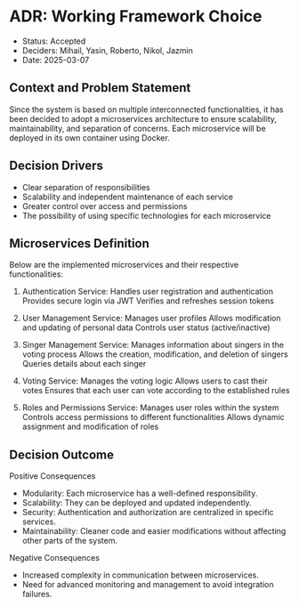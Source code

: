 # ADR: Working Framework Choice

- Status: Accepted
- Deciders: Mihail, Yasin, Roberto, Nikol, Jazmin
- Date: 2025-03-07

## Context and Problem Statement

Since the system is based on multiple interconnected functionalities, it has been decided to adopt a microservices architecture to ensure scalability, maintainability, and separation of concerns. Each microservice will be deployed in its own container using Docker.

## Decision Drivers

- Clear separation of responsibilities
- Scalability and independent maintenance of each service
- Greater control over access and permissions
- The possibility of using specific technologies for each microservice

## Microservices Definition

Below are the implemented microservices and their respective functionalities:

1. Authentication Service:
   Handles user registration and authentication
   Provides secure login via JWT
   Verifies and refreshes session tokens

2. User Management Service:
   Manages user profiles
   Allows modification and updating of personal data
   Controls user status (active/inactive)

3. Singer Management Service:
   Manages information about singers in the voting process
   Allows the creation, modification, and deletion of singers
   Queries details about each singer

4. Voting Service:
   Manages the voting logic
   Allows users to cast their votes
   Ensures that each user can vote according to the established rules

5. Roles and Permissions Service:
   Manages user roles within the system
   Controls access permissions to different functionalities
   Allows dynamic assignment and modification of roles

## Decision Outcome

Positive Consequences

- Modularity: Each microservice has a well-defined responsibility.
- Scalability: They can be deployed and updated independently.
- Security: Authentication and authorization are centralized in specific services.
- Maintainability: Cleaner code and easier modifications without affecting other parts of the system.

Negative Consequences

- Increased complexity in communication between microservices.
- Need for advanced monitoring and management to avoid integration failures.
